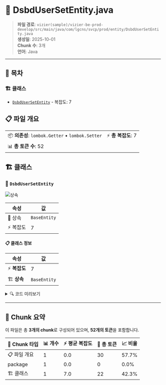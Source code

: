 # 📄 DsbdUserSetEntity.java

> **파일 경로**: `vizier(sample)/vizier-be-prod-develop/src/main/java/com/lgcns/svcp/prod/entity/DsbdUserSetEntity.java`  
> **생성일**: 2025-10-01  
> **Chunk 수**: 3개  
> **언어**: Java
---

## 📑 목차

### 🏗️ 클래스
- [`DsbdUserSetEntity`](#class-dsbdusersetentity) - 복잡도: 7

## 📋 파일 개요

| | |
|--|--|
| 📦 **의존성**: `lombok.Getter` • `lombok.Setter` | ⚡ **총 복잡도**: 7 |
| 📊 **총 토큰 수**: 52 |  |



## 🏗️ 클래스

### <a id="class-dsbdusersetentity"></a>🎯 `DsbdUserSetEntity`

![상속](https://img.shields.io/badge/상속-1개-blue)

| 속성 | 값 |
|------|----|
| 🧬 상속 | `BaseEntity` |
| ⚡ 복잡도 | 7 |



#### 📋 클래스 정보

| 속성 | 값 |
|------|----|
| ⚡ **복잡도** | 7 || 📍 **라인 범위** | 8-8 |
| 🏗️ **상속** | `BaseEntity` || 🏷️ **태그** | `class, java` |

<details>
<summary>🔍 코드 미리보기</summary>

```java
public class DsbdUserSetEntity extends BaseEntity {
	
	private String userId;
	private String dsbdViewUuid;
	private Integer seqNo;
	private String attrKey;
	private String attrVal;
}...
```

**Chunk 정보**
- 🆔 **ID**: `da48d566a40f`
- 📍 **라인**: 8-8
- 📊 **토큰**: 22
- 🏷️ **태그**: `class, java`

</details>

---





## 🧩 Chunk 요약

이 파일은 총 **3개의 chunk**로 구성되어 있으며, **52개의 토큰**을 포함합니다.

| 🧩 Chunk 타입 | 📊 개수 | ⚡ 평균 복잡도 | 📝 총 토큰 | 📈 비율 |
|---------------|--------|-------------|----------|--------|
| 📋 파일 개요 | 1 | 0.0 | 30 | 57.7% |
| package | 1 | 0.0 | 0 | 0.0% |
| 🏗️ 클래스 | 1 | 7.0 | 22 | 42.3% |

